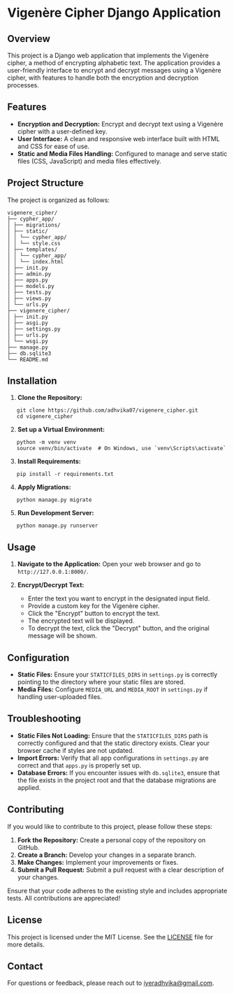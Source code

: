 # Vigenère Cipher Django Application

## Overview

This project is a Django web application that implements the Vigenère cipher, a method of encrypting alphabetic text. The application provides a user-friendly interface to encrypt and decrypt messages using a Vigenère cipher, with features to handle both the encryption and decryption processes.

## Features

- **Encryption and Decryption:** Encrypt and decrypt text using a Vigenère cipher with a user-defined key.
- **User Interface:** A clean and responsive web interface built with HTML and CSS for ease of use.
- **Static and Media Files Handling:** Configured to manage and serve static files (CSS, JavaScript) and media files effectively.

## Project Structure

The project is organized as follows:

```
vigenere_cipher/
├── cypher_app/
│ ├── migrations/
│ ├── static/
│ │ └── cypher_app/
│ │ └── style.css
│ ├── templates/
│ │ └── cypher_app/
│ │ └── index.html
│ ├── init.py
│ ├── admin.py
│ ├── apps.py
│ ├── models.py
│ ├── tests.py
│ ├── views.py
│ └── urls.py
├── vigenere_cipher/
│ ├── init.py
│ ├── asgi.py
│ ├── settings.py
│ ├── urls.py
│ └── wsgi.py
├── manage.py
├── db.sqlite3 
└── README.md

```

## Installation

1. **Clone the Repository:**

```
   git clone https://github.com/adhvika07/vigenere_cipher.git
   cd vigenere_cipher
```
   
2. **Set up a Virtual Environment:**
```
   python -m venv venv
   source venv/bin/activate  # On Windows, use `venv\Scripts\activate`
```

3. **Install Requirements:**
```
   pip install -r requirements.txt
```
4. **Apply Migrations:**
```
   python manage.py migrate
```
5. **Run Development Server:**
```
   python manage.py runserver
```
## Usage

1. **Navigate to the Application:**
   Open your web browser and go to `http://127.0.0.1:8000/`.

2. **Encrypt/Decrypt Text:**
   - Enter the text you want to encrypt in the designated input field.
   - Provide a custom key for the Vigenère cipher.
   - Click the "Encrypt" button to encrypt the text.
   - The encrypted text will be displayed.
   - To decrypt the text, click the "Decrypt" button, and the original message will be shown.

## Configuration

- **Static Files:** Ensure your `STATICFILES_DIRS` in `settings.py` is correctly pointing to the directory where your static files are stored.
- **Media Files:** Configure `MEDIA_URL` and `MEDIA_ROOT` in `settings.py` if handling user-uploaded files.

## Troubleshooting

- **Static Files Not Loading:** Ensure that the `STATICFILES_DIRS` path is correctly configured and that the static directory exists. Clear your browser cache if styles are not updated.
- **Import Errors:** Verify that all app configurations in `settings.py` are correct and that `apps.py` is properly set up.
- **Database Errors:** If you encounter issues with `db.sqlite3`, ensure that the file exists in the project root and that the database migrations are applied.

## Contributing

If you would like to contribute to this project, please follow these steps:
1. **Fork the Repository:** Create a personal copy of the repository on GitHub.
2. **Create a Branch:** Develop your changes in a separate branch.
3. **Make Changes:** Implement your improvements or fixes.
4. **Submit a Pull Request:** Submit a pull request with a clear description of your changes.

Ensure that your code adheres to the existing style and includes appropriate tests. All contributions are appreciated!

## License

This project is licensed under the MIT License. See the [LICENSE](LICENSE) file for more details.

## Contact

For questions or feedback, please reach out to [iyeradhvika@gmail.com](mailto:iyeradhvika@gmail.com).
